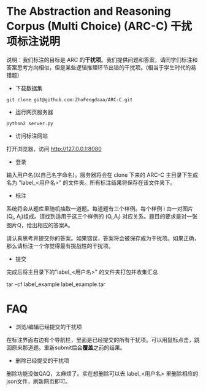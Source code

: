 # The Abstraction and Reasoning Corpus (Multi Choice) (ARC-C) 干扰项标注说明

说明：我们标注的目标是 ARC 的**干扰项**。我们提供问题和答案，请同学们标注和答案思考方向相似，但是某些逻辑推理环节出错的干扰项。(相当于学生时代的易错题)

- 下载数据集

```
git clone git@github.com:ZhuFengdaaa/ARC-C.git
```

- 运行网页服务器

```
python2 server.py
```

- 访问标注网站

打开浏览器，访问 http://127.0.0.1:8080

- 登录

输入用户名(以自己名字命名)。服务器将会在 clone 下来的 ARC-C 主目录下生成名为 "label_<用户名>" 的文件夹。所有标注结果将保存在该文件夹下。

- 标注

系统将会从题库里随机抽取一道题。每道题有三个样例。每个样例 i 由一对图片(Q<sub>i</sub>, A<sub>i</sub>)组成。请找到适用于这三个样例的 (Q<sub>i</sub>,A<sub>i</sub>) 对应关系。题目的要求是对一张图片Q，给出相应的答案A。

请认真思考并提交你的答案。如果错误，答案将会被保存成为干扰项。如果正确，那么请标注一个你觉得最有挑战性的干扰项。

- 提交

完成后将主目录下的"label_<用户名>" 的文件夹打包并收集汇总

tar -cf label_example label_example.tar

# FAQ

- 浏览/编辑已经提交的干扰项

在标注界面右边有个导航栏，里面是已经提交的所有干扰项。可以用鼠标点击，跳回原来那道题。重新submit后会**覆盖**之前的结果。

- 删除已经提交的干扰项

删除功能没做QAQ，太麻烦了。实在想删除可以去 label_<用户名> 里删除相应的json文件，刷新网页即可。
